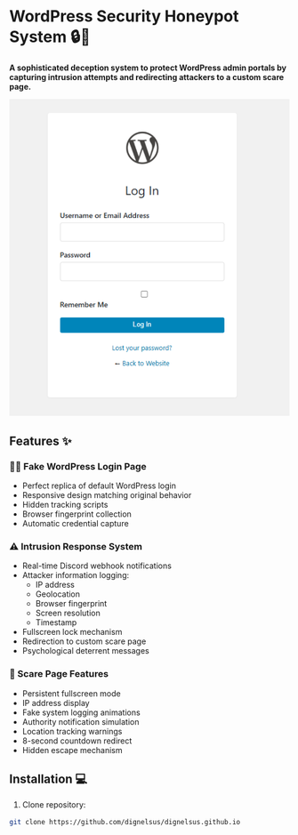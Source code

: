 # WordPress Security Honeypot System 🔒🚨

**A sophisticated deception system to protect WordPress admin portals by capturing intrusion attempts and redirecting attackers to a custom scare page.**

![Honeypot System Demo](fakeWPlogin.png)

## Features ✨

### 🕵️‍♂️ Fake WordPress Login Page
- Perfect replica of default WordPress login
- Responsive design matching original behavior
- Hidden tracking scripts
- Browser fingerprint collection
- Automatic credential capture

### ⚠️ Intrusion Response System
- Real-time Discord webhook notifications
- Attacker information logging:
  - IP address
  - Geolocation
  - Browser fingerprint
  - Screen resolution
  - Timestamp
- Fullscreen lock mechanism
- Redirection to custom scare page
- Psychological deterrent messages

### 🚨 Scare Page Features
- Persistent fullscreen mode
- IP address display
- Fake system logging animations
- Authority notification simulation
- Location tracking warnings
- 8-second countdown redirect
- Hidden escape mechanism

## Installation 💻

1. Clone repository:
```bash
git clone https://github.com/dignelsus/dignelsus.github.io

